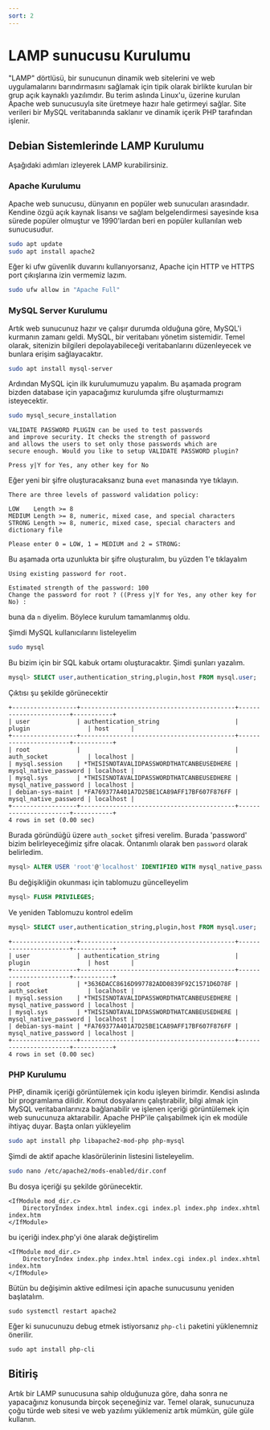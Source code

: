 ```yaml
---
sort: 2
---
```


# LAMP sunucusu Kurulumu

"LAMP" dörtlüsü, bir sunucunun dinamik web sitelerini ve web uygulamalarını barındırmasını sağlamak için tipik olarak birlikte kurulan bir grup açık kaynaklı yazılımdır. Bu terim aslında Linux'u,  üzerine kurulan Apache web sunucusuyla site üretmeye hazır hale getirmeyi sağlar. Site verileri bir MySQL veritabanında saklanır ve dinamik içerik PHP tarafından işlenir.

## Debian Sistemlerinde LAMP Kurulumu

Aşağıdaki adımları izleyerek LAMP kurabilirsiniz.

### Apache Kurulumu

Apache web sunucusu, dünyanın en popüler web sunucuları arasındadır. Kendine özgü açık kaynak lisansı ve sağlam belgelendirmesi sayesinde kısa sürede popüler olmuştur ve 1990'lardan beri en popüler kullanılan web sunucusudur.

```bash
sudo apt update
sudo apt install apache2
```

Eğer ki ufw güvenlik duvarını kullanıyorsanız, Apache için HTTP ve HTTPS port çıkışlarına izin vermemiz lazım.

```bash
sudo ufw allow in "Apache Full"
```

### MySQL Server Kurulumu

Artık web sunucunuz hazır ve çalışır durumda olduğuna göre, MySQL'i kurmanın zamanı geldi. MySQL, bir veritabanı yönetim sistemidir. Temel olarak, sitenizin bilgileri depolayabileceği veritabanlarını düzenleyecek ve bunlara erişim sağlayacaktır. 

```bash
sudo apt install mysql-server
```

Ardından MySQL için ilk kurulumumuzu yapalım. Bu aşamada program bizden database için yapacağımız kurulumda şifre oluşturmamızı isteyecektir.

```bash
sudo mysql_secure_installation
```

```
VALIDATE PASSWORD PLUGIN can be used to test passwords
and improve security. It checks the strength of password
and allows the users to set only those passwords which are
secure enough. Would you like to setup VALIDATE PASSWORD plugin?

Press y|Y for Yes, any other key for No
```

Eğer yeni bir şifre oluşturacaksanız buna `evet` manasında `Y`ye tıklayın.

```
There are three levels of password validation policy:

LOW    Length >= 8
MEDIUM Length >= 8, numeric, mixed case, and special characters
STRONG Length >= 8, numeric, mixed case, special characters and dictionary file

Please enter 0 = LOW, 1 = MEDIUM and 2 = STRONG: 
```

Bu aşamada orta uzunlukta bir şifre oluşturalım, bu yüzden 1'e tıklayalım

```
Using existing password for root.

Estimated strength of the password: 100
Change the password for root ? ((Press y|Y for Yes, any other key for No) : 
```
buna da `n` diyelim. Böylece kurulum tamamlanmış oldu. 

Şimdi MySQL kullanıcılarını listeleyelim

```bash
sudo mysql
```
Bu bizim için bir SQL kabuk ortamı oluşturacaktır. Şimdi şunları yazalım.
```sql
mysql> SELECT user,authentication_string,plugin,host FROM mysql.user;
```

Çıktısı şu şekilde görünecektir
```
+------------------+-------------------------------------------+-----------------------+-----------+
| user             | authentication_string                     | plugin                | host      |
+------------------+-------------------------------------------+-----------------------+-----------+
| root             |                                           | auth_socket           | localhost |
| mysql.session    | *THISISNOTAVALIDPASSWORDTHATCANBEUSEDHERE | mysql_native_password | localhost |
| mysql.sys        | *THISISNOTAVALIDPASSWORDTHATCANBEUSEDHERE | mysql_native_password | localhost |
| debian-sys-maint | *FA769377A401A7D25BE1CA89AFF17BF607F876FF | mysql_native_password | localhost |
+------------------+-------------------------------------------+-----------------------+-----------+
4 rows in set (0.00 sec)
```

Burada göründüğü üzere `auth_socket` şifresi verelim. Burada 'password' bizim belirleyeceğimiz şifre olacak. Öntanımlı olarak ben `password` olarak belirledim.

```sql
mysql> ALTER USER 'root'@'localhost' IDENTIFIED WITH mysql_native_password BY 'password';
```
Bu değişikliğin okunması için tablomuzu güncelleyelim

```sql
mysql> FLUSH PRIVILEGES;
```
Ve yeniden Tablomuzu kontrol edelim
```sql
mysql> SELECT user,authentication_string,plugin,host FROM mysql.user;
```

```
+------------------+-------------------------------------------+-----------------------+-----------+
| user             | authentication_string                     | plugin                | host      |
+------------------+-------------------------------------------+-----------------------+-----------+
| root             | *3636DACC8616D997782ADD0839F92C1571D6D78F | auth_socket           | localhost |
| mysql.session    | *THISISNOTAVALIDPASSWORDTHATCANBEUSEDHERE | mysql_native_password | localhost |
| mysql.sys        | *THISISNOTAVALIDPASSWORDTHATCANBEUSEDHERE | mysql_native_password | localhost |
| debian-sys-maint | *FA769377A401A7D25BE1CA89AFF17BF607F876FF | mysql_native_password | localhost |
+------------------+-------------------------------------------+-----------------------+-----------+
4 rows in set (0.00 sec)
```

### PHP Kurulumu

PHP, dinamik içeriği görüntülemek için kodu işleyen birimdir. Kendisi aslında bir programlama dilidir. Komut dosyalarını çalıştırabilir, bilgi almak için MySQL veritabanlarınıza bağlanabilir ve işlenen içeriği görüntülemek için web sunucunuza aktarabilir. Apache PHP'ile çalışabilmek için ek modüle ihtiyaç duyar. Başta onları yükleyelim

```bash
sudo apt install php libapache2-mod-php php-mysql
```

Şimdi de aktif apache klasörülerinin listesini listeleyelim.

```bash
sudo nano /etc/apache2/mods-enabled/dir.conf
```

Bu dosya içeriği şu şekilde görünecektir.

```
<IfModule mod_dir.c>
    DirectoryIndex index.html index.cgi index.pl index.php index.xhtml index.htm
</IfModule>
```

bu içeriği index.php'yi öne alarak değiştirelim

```
<IfModule mod_dir.c>
    DirectoryIndex index.php index.html index.cgi index.pl index.xhtml index.htm
</IfModule>
```

Bütün bu değişimin aktive edilmesi için apache sunucusunu yeniden başlatalım.
```
sudo systemctl restart apache2
```

Eğer ki sunucunuzu debug etmek istiyorsanız `php-cli` paketini yüklenemniz önerilir.

```
sudo apt install php-cli
```

## Bitiriş
Artık bir LAMP sunucusuna sahip olduğunuza göre, daha sonra ne yapacağınız konusunda birçok seçeneğiniz var. Temel olarak, sunucunuza çoğu türde web sitesi ve web yazılımı yüklemeniz artık mümkün, güle güle kullanın.